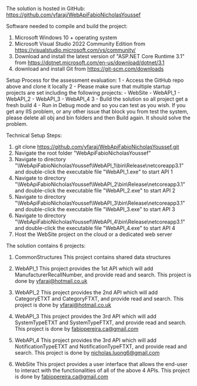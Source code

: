 The solution is hosted in GitHub:
https://github.com/yfaraj/WebApiFabioNicholasYoussef


Software needed to compile and build the project:
1. Microsoft Windows 10 + operating system
2. Microsoft Visual Studio 2022 Community Edition from https://visualstudio.microsoft.com/vs/community/
3. Download and install the latest version of "ASP.NET Core Runtime 3.1" from https://dotnet.microsoft.com/en-us/download/dotnet/3.1
4. download and install Git from https://git-scm.com/downloads


Setup Process for the assessment evaluation:
1 - Access the GitHub repo above and clone it locally
2 - Please make sure that multiple startup projects are set including the following projects: 
    - WebSite
    - WebAPI_1
    - WebAPI_2
    - WebAPI_3
    - WebAPI_4
3 - Build the solution so all project get a fresh build
4 - Run in Debug mode and so you can test as you wish. If you get any IIS problem, or any other issue that block you from test the system, please delete all obj and bin folders and then Build again. It should solve the problem.


Technical Setup Steps:
1. git clone https://github.com/yfaraj/WebApiFabioNicholasYoussef.git
2. Navigate the root folder "WebApiFabioNicholasYoussef"
3. Navigate to directory "\WebApiFabioNicholasYoussef\WebAPI_1\bin\Release\netcoreapp3.1\" and double-click the executable file "WebAPI_1.exe" to start API 1
4. Navigate to directory "\WebApiFabioNicholasYoussef\WebAPI_2\bin\Release\netcoreapp3.1\" and double-click the executable file "WebAPI_2.exe" to start API 2
5. Navigate to directory "\WebApiFabioNicholasYoussef\WebAPI_3\bin\Release\netcoreapp3.1\" and double-click the executable file "WebAPI_3.exe" to start API 3
6. Navigate to directory "\WebApiFabioNicholasYoussef\WebAPI_4\bin\Release\netcoreapp3.1\" and double-click the executable file "WebAPI_4.exe" to start API 4
7. Host the WebSite project on the cloud or a dedicated web server


The solution contains 6 projects:
1. CommonStructures
This project contains shared data structures

2. WebAPI_1
This project provides the 1st API which will add ManufacturerRecallNumber, and provide read and search.
This project is done by yfaraj@hotmail.co.uk

3. WebAPI_2
This project provides the 2nd API which will add CategoryETXT and CategoryFTXT, and provide read and search.
This project is done by yfaraj@hotmail.co.uk

4. WebAPI_3
This project provides the 3rd API which will add SystemTypeETXT and SystemTypeFTXT, and provide read and search.
This project is done by fabiopereira.ca@gmail.com

5. WebAPI_4
This project provides the 3rd API which will add NotificationTypeETXT and NotificationTypeFTXT, and provide read and search.
This project is done by nicholas.luong6@gmail.com

6. WebSite
This project provides a user interface that allows the end-user to interact with the functionalities of all of the above 4 APIs.
This project is done by fabiopereira.ca@gmail.com



